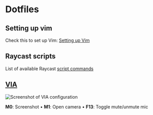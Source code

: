 # Dotfiles

## Setting up vim
Check this to set up Vim: [Setting up Vim](https://github.com/arisacoba/setting-up-vim)

## Raycast scripts
List of available Raycast [script commands](https://github.com/raycast/script-commands)

## [VIA](https://usevia.app/)

![Screenshot of VIA configuration](https://github.com/arisacoba/dotfiles/assets/8143661/a088b510-f8a8-45df-87c0-650dffdcb738)

**M0**: Screenshot • **M1**: Open camera • **F13**: Toggle mute/unmute mic
